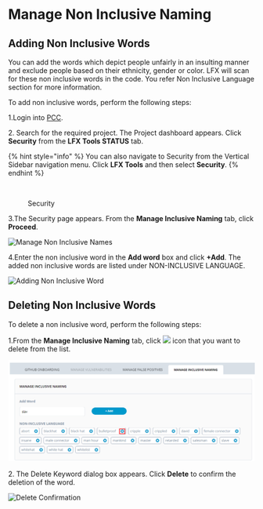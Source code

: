 # Manage Non Inclusive Naming

## Adding Non Inclusive Words <a href="#adding-non-inclusive-words" id="adding-non-inclusive-words"></a>

You can add the words which depict people unfairly in an insulting manner and exclude people based on their ethnicity, gender or color. LFX will scan for these non inclusive words in the code. You refer Non Inclusive Language section for more information.

To add non inclusive words, perform the following steps:

1.Login into [PCC](https://projectadmin.lfx.linuxfoundation.org).

2\. Search for the required project. The Project dashboard appears. Click **Security** from the **LFX Tools STATUS** tab.

{% hint style="info" %}
You can also navigate to Security from the Vertical Sidebar navigation menu. Click **LFX Tools** and then select **Security**.
{% endhint %}

<figure><img src="../../../../.gitbook/assets/Sec2 (2).png" alt=""><figcaption><p>Security</p></figcaption></figure>

3.The Security page appears. From the **Manage Inclusive Naming** tab, click **Proceed**.

![Manage Non Inclusive Names](<../../../../.gitbook/assets/Non\_Inclusive\_Language (1).png>)

4.Enter the non inclusive word in the **Add word** box and click **+Add**. The added non inclusive words are listed under NON-INCLUSIVE LANGUAGE.

![Adding Non Inclusive Word](<../../../../.gitbook/assets/Non\_Inclusive\_Language 2.png>)

## Deleting Non Inclusive Words

To delete a non inclusive word, perform the following steps:

1.From the **Manage Inclusive Naming** tab, click ![](../../../../.gitbook/assets/Del\_Icon.png) icon that you want to delete from the list.

![Delete Non Inclusive Word](<../../../../.gitbook/assets/Del (3).png>)

2\. The Delete Keyword dialog box appears. Click **Delete** to confirm the deletion of the word.

![Delete Confirmation](../../../../.gitbook/assets/Del2.png)
